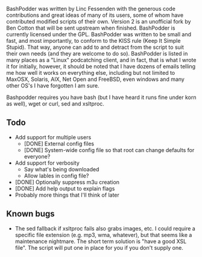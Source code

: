 BashPodder was written by Linc Fessenden with the generous code contributions and great ideas of many of its users, some of whom have contributed modified scripts of their own. Version 2 is an unofficial fork by Ben Cotton that will be sent upstream when finished. BashPodder is currently licensed under the GPL. BashPodder was written to be small and fast, and most importantly, to conform to the KISS rule (Keep It Simple Stupid). That way, anyone can add to and detract from the script to suit their own needs (and they are welcome to do so). BashPodder is listed in many places as a "Linux" podcatching client, and in fact, that is what I wrote it for initially, however, it should be noted that I have dozens of emails telling me how well it works on everything else, including but not limited to MaxOSX, Solaris, AIX, Net Open and FreeBSD, even windows and many other OS's I have forgotten I am sure.

Bashpodder requires you have bash (but I have heard it runs fine under korn as well), wget or curl, sed and xsltproc.

## Todo
* Add support for multiple users
    * [DONE] External config files
    * [DONE] System-wide config file so that root can change defaults for everyone?
* Add support for verbosity
    * Say what's being downloaded
    * Allow lables in config file?
* [DONE] Optionally suppress m3u creation
* [DONE] Add help output to explain flags
* Probably more things that I'll think of later

## Known bugs
* The sed fallback if xsltproc fails also grabs images, etc. I could require a specific file extension (e.g. mp3, wma, whatever), but that seems like a maintenance nightmare. The short term solution is "have a good XSL file". The script will put one in place for you if you don't supply one.
